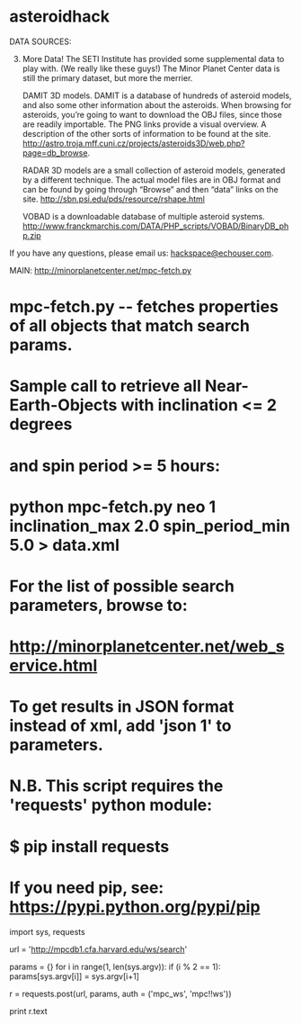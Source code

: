 asteroidhack
============
DATA SOURCES: 


3) More Data! The SETI Institute has provided some supplemental data to play with. (We really like these guys!) The Minor Planet Center data is still the primary dataset, but more the merrier.

    DAMIT 3D models. DAMIT is a database of hundreds of asteroid models, and also some other information about the asteroids. When browsing for asteroids, you’re going to want to download the OBJ files, since those are readily importable. The PNG links provide a visual overview. A description of the other sorts of information to be found at the site. http://astro.troja.mff.cuni.cz/projects/asteroids3D/web.php?page=db_browse.

    RADAR 3D models are a small collection of asteroid models, generated by a different technique. The actual model files are in OBJ format and can be found by going through “Browse” and then “data” links on the site. http://sbn.psi.edu/pds/resource/rshape.html

    VOBAD is a downloadable database of multiple asteroid systems. http://www.franckmarchis.com/DATA/PHP_scripts/VOBAD/BinaryDB_php.zip

If you have any questions, please email us: hackspace@echouser.com.

MAIN: 
http://minorplanetcenter.net/mpc-fetch.py

# mpc-fetch.py -- fetches properties of all objects that match search params.

# Sample call to retrieve all Near-Earth-Objects with inclination <= 2 degrees
# and spin period >= 5 hours:
#  python mpc-fetch.py neo 1 inclination_max 2.0 spin_period_min 5.0 > data.xml

# For the list of possible search parameters, browse to:
# http://minorplanetcenter.net/web_service.html 

# To get results in JSON format instead of xml, add 'json 1' to parameters.

# N.B. This script requires the 'requests' python module:
# $ pip install requests
# If you need pip, see: https://pypi.python.org/pypi/pip


import sys, requests

url = 'http://mpcdb1.cfa.harvard.edu/ws/search'

params = {}
for i in range(1, len(sys.argv)):
  if (i % 2 == 1):
    params[sys.argv[i]] = sys.argv[i+1]

r = requests.post(url, params, auth = ('mpc_ws', 'mpc!!ws'))

print r.text
